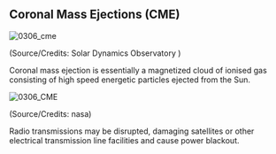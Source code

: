 ## Coronal Mass Ejections (CME)

![0306_cme](./static/0306_cme.jpg)

(Source/Credits:  Solar Dynamics Observatory ) 

Coronal mass ejection is essentially a magnetized cloud of ionised gas consisting of high speed energetic particles ejected from the Sun.

![0306_CME](./static/0306_CME.gif)

(Source/Credits: nasa) 

Radio transmissions may be disrupted, damaging satellites or other electrical transmission line facilities and cause power blackout. 



